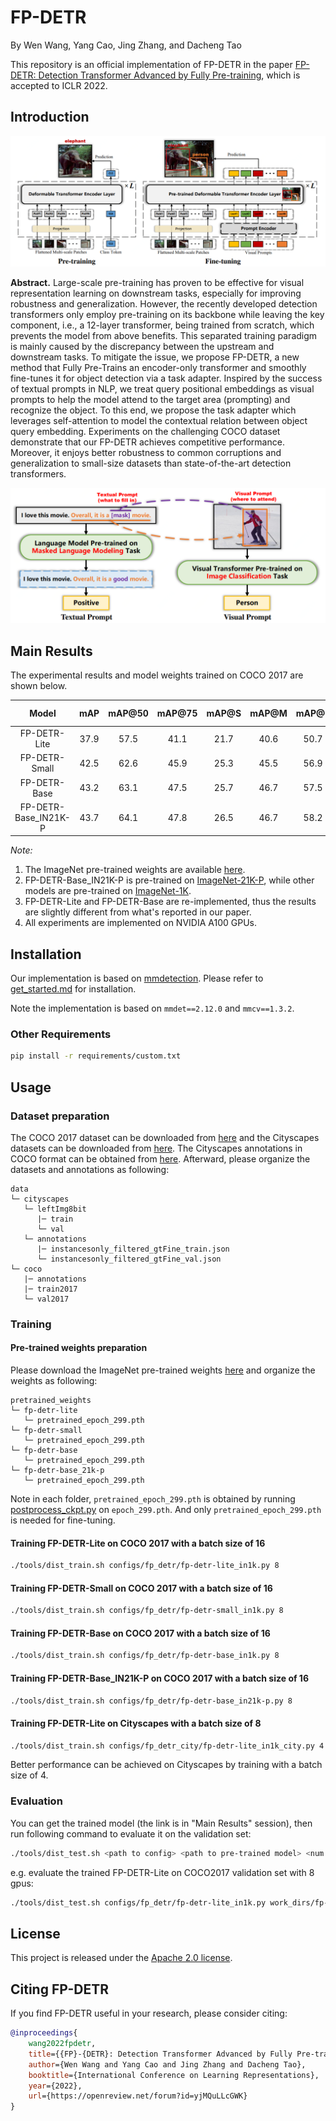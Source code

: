 # FP-DETR

By Wen Wang, Yang Cao, Jing Zhang, and Dacheng Tao

This repository is an official implementation of FP-DETR in the paper [FP-DETR: Detection Transformer Advanced by Fully Pre-training](https://openreview.net/pdf?id=yjMQuLLcGWK), which is accepted to ICLR 2022.

## Introduction

![FP-DETR](./figs/model.png)

**Abstract.**  Large-scale pre-training has proven to be effective for visual representation learning on downstream tasks, especially for improving robustness and generalization. However, the recently developed detection transformers only employ pre-training on its backbone while leaving the key component, i.e., a 12-layer transformer, being trained from scratch, which prevents the model from above benefits. This separated training paradigm is mainly caused by the discrepancy between the upstream and downstream tasks. To mitigate the issue, we propose FP-DETR, a new method that Fully Pre-Trains an encoder-only transformer and smoothly fine-tunes it for object detection via a task adapter. Inspired by the success of textual prompts in NLP, we treat query positional embeddings as visual prompts to help the model attend to the target area (prompting) and recognize the object. To this end, we propose the task adapter which leverages self-attention to model the contextual relation between object query embedding. Experiments on the challenging COCO dataset demonstrate that our FP-DETR achieves competitive performance. Moreover, it enjoys better robustness to common corruptions and generalization to small-size datasets than state-of-the-art detection transformers.

![Analogy](./figs/visual_prompt.png)

## Main Results

The experimental results and model weights trained on COCO 2017 are shown below.

|       Model       | mAP | mAP@50 | mAP@75 | mAP@S | mAP@M | mAP@L | Model Weights |
| :----------------: | :------: | :------: | :------: | :------: | :------: | :------: | :------: |
| FP-DETR-Lite | 37.9 | 57.5 | 41.1 | 21.7 | 40.6 | 50.7 | [Google Drive](https://drive.google.com/drive/folders/1804OfZzpIQ9TuJG-4-3em3RFAPQj903v?usp=sharing) |
| FP-DETR-Small | 42.5 | 62.6 | 45.9 | 25.3 | 45.5 | 56.9 | [Google Drive](https://drive.google.com/drive/folders/1zbQV_fFk7OQDVBVMSIduvha7vZkFPp3F?usp=sharing) |
| FP-DETR-Base | 43.2 | 63.1 | 47.5 | 25.7 | 46.7 | 57.5 | [Google Drive](https://drive.google.com/drive/folders/1KzqXF_oCJmLMI3ZS6_kYqq3N4_droxSl?usp=sharing) |
| FP-DETR-Base_IN21K-P | 43.7 | 64.1 | 47.8 | 26.5 | 46.7 | 58.2 | [Google Drive](https://drive.google.com/drive/folders/1ys6-r5jnCfaEZ3Vp84s3b0R_rQhvef1o?usp=sharing) |

*Note:*

1. The ImageNet pre-trained weights are available [here](https://drive.google.com/drive/folders/1Mk246J42EHQrb3yzM7JbespNKpGQpCZw?usp=sharing).
2. FP-DETR-Base_IN21K-P is pre-trained on [ImageNet-21K-P](https://arxiv.org/abs/2104.10972), while other models are pre-trained on [ImageNet-1K](https://www.image-net.org/).
3. FP-DETR-Lite and FP-DETR-Base are re-implemented, thus the results are slightly different from what's reported in our paper.
4. All experiments are implemented on NVIDIA A100 GPUs.

## Installation

Our implementation is based on [mmdetection](https://github.com/open-mmlab/mmdetection). Please refer to [get_started.md](docs/get_started.md) for installation.

Note the implementation is based on ```mmdet==2.12.0``` and ```mmcv==1.3.2```.

### Other Requirements
```bash
pip install -r requirements/custom.txt
```

## Usage

### Dataset preparation

The COCO 2017 dataset can be downloaded from [here](https://cocodataset.org) and the Cityscapes datasets can be downloaded from [here](https://www.cityscapes-dataset.com/login/). The Cityscapes annotations in COCO format can be obtained from [here](https://drive.google.com/drive/folders/1t8IVZhLM-4ntd8x-FYGmBtNQEtwHFcQS?usp=sharing). Afterward, please organize the datasets and annotations as following:

```
data
└─ cityscapes
   └─ leftImg8bit
      |─ train
      └─ val
   └─ annotations
      |─ instancesonly_filtered_gtFine_train.json
      └─ instancesonly_filtered_gtFine_val.json
└─ coco
   |─ annotations
   |─ train2017
   └─ val2017
```

### Training

#### Pre-trained weights preparation
Please download the ImageNet pre-trained weights [here](https://drive.google.com/drive/folders/1Mk246J42EHQrb3yzM7JbespNKpGQpCZw?usp=sharing) and organize the weights as following:

```
pretrained_weights
└─ fp-detr-lite
   └─ pretrained_epoch_299.pth
└─ fp-detr-small
   └─ pretrained_epoch_299.pth
└─ fp-detr-base
   └─ pretrained_epoch_299.pth
└─ fp-detr-base_21k-p
   └─ pretrained_epoch_299.pth
```

Note in each folder, ```pretrained_epoch_299.pth``` is obtained by running [postprocess_ckpt.py](tools/tools_custom/postprocess_ckpt.py) on ```epoch_299.pth```. And only ```pretrained_epoch_299.pth``` is needed for fine-tuning.

#### Training FP-DETR-Lite on COCO 2017 with a batch size of 16

```bash
./tools/dist_train.sh configs/fp_detr/fp-detr-lite_in1k.py 8
```

#### Training FP-DETR-Small on COCO 2017 with a batch size of 16

```bash
./tools/dist_train.sh configs/fp_detr/fp-detr-small_in1k.py 8
```

#### Training FP-DETR-Base on COCO 2017 with a batch size of 16

```bash
./tools/dist_train.sh configs/fp_detr/fp-detr-base_in1k.py 8
```

#### Training FP-DETR-Base_IN21K-P on COCO 2017 with a batch size of 16

```bash
./tools/dist_train.sh configs/fp_detr/fp-detr-base_in21k-p.py 8
```

#### Training FP-DETR-Lite on Cityscapes with a batch size of 8

```bash
./tools/dist_train.sh configs/fp_detr_city/fp-detr-lite_in1k_city.py 4
```
Better performance can be achieved on Cityscapes by training with a batch size of 4.


### Evaluation

You can get the trained model (the link is in "Main Results" session), then run following command to evaluate it on the validation set:

```bash
./tools/dist_test.sh <path to config> <path to pre-trained model> <num gpus> --eval bbox
```

e.g. evaluate the trained FP-DETR-Lite on COCO2017 validation set with 8 gpus:
```bash
./tools/dist_test.sh configs/fp_detr/fp-detr-lite_in1k.py work_dirs/fp-detr-lite_in1k/epoch_50.pth 8 --eval bbox
```


## License

This project is released under the [Apache 2.0 license](LICENSE).

## Citing FP-DETR
If you find FP-DETR useful in your research, please consider citing:
```bibtex
@inproceedings{
    wang2022fpdetr,
    title={{FP}-{DETR}: Detection Transformer Advanced by Fully Pre-training},
    author={Wen Wang and Yang Cao and Jing Zhang and Dacheng Tao},
    booktitle={International Conference on Learning Representations},
    year={2022},
    url={https://openreview.net/forum?id=yjMQuLLcGWK}
}
```
